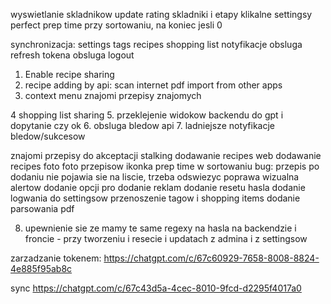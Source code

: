 wyswietlanie skladnikow
update rating
skladniki i etapy klikalne
settingsy perfect
prep time przy sortowaniu, na koniec jesli 0



synchronizacja:
    settings
    tags
    recipes
    shopping list
    notyfikacje
obsluga refresh tokena
obsluga logout

1. Enable recipe sharing
2. recipe adding by api:
    scan
    internet
    pdf
    import from other apps
3. context menu
    znajomi
    przepisy znajomych
    
4 shopping list sharing
5. przeklejenie widokow backendu do gpt i dopytanie czy ok
6. obsluga bledow api
7. ladniejsze notyfikacje bledow/sukcesow

znajomi
przepisy do akceptacji
stalking
dodawanie recipes web
dodawanie recipes foto
foto przepisow
ikonka prep time w sortowaniu
bug: przepis po dodaniu nie pojawia sie na liscie, trzeba odswiezyc
poprawa wizualna alertow
dodanie opcji pro
dodanie reklam
dodanie resetu hasla
dodanie logwania do settingsow
przenoszenie tagow i shopping items
dodanie parsowania pdf

8. upewnienie sie ze mamy te same regexy na hasla na backendzie i froncie - przy tworzeniu i resecie i updatach z admina i z settingsow


zarzadzanie tokenem:
https://chatgpt.com/c/67c60929-7658-8008-8824-4e885f95ab8c

sync
https://chatgpt.com/c/67c43d5a-4cec-8010-9fcd-d2295f4017a0
